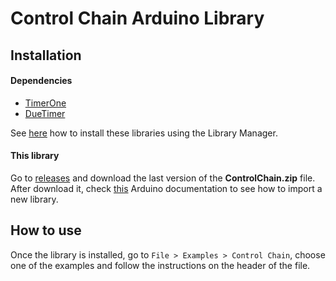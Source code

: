 # Control Chain Arduino Library

## Installation

#### Dependencies

* [TimerOne](http://playground.arduino.cc/Code/Timer1)
* [DueTimer](https://github.com/ivanseidel/DueTimer)

See [here](https://www.arduino.cc/en/guide/libraries#toc3) how to install these
libraries using the Library Manager.

#### This library

Go to [releases](https://github.com/moddevices/cc-arduino-lib/releases) and download
the last version of the **ControlChain.zip** file.
After download it, check [this](https://www.arduino.cc/en/guide/libraries#toc4)
Arduino documentation to see how to import a new library.

## How to use

Once the library is installed, go to `File > Examples > Control Chain`, choose one
of the examples and follow the instructions on the header of the file.
